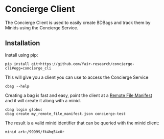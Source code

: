# Concierge Client

The Concierge Client is used to easily create BDBags and track them by Minids using the Concierge Service.

## Installation

Install using pip:

    pip install git+https://github.com/fair-research/concierge-cli#egg=concierge_cli

This will give you a client you can use to access the Concierge Service

    cbag --help

Creating a bag is fast and easy, point the client at a
[Remote File Manifest](https://github.com/fair-research/bdbag/blob/master/doc/config.md#remote-file-manifest)
and it will create it along with a minid.

    cbag login globus
    cbag create my_remote_file_manifest.json concierge-test

The result is a valid minid identifier that can be queried with the minid client:

    minid ark:/99999/fk4hq54x0r
